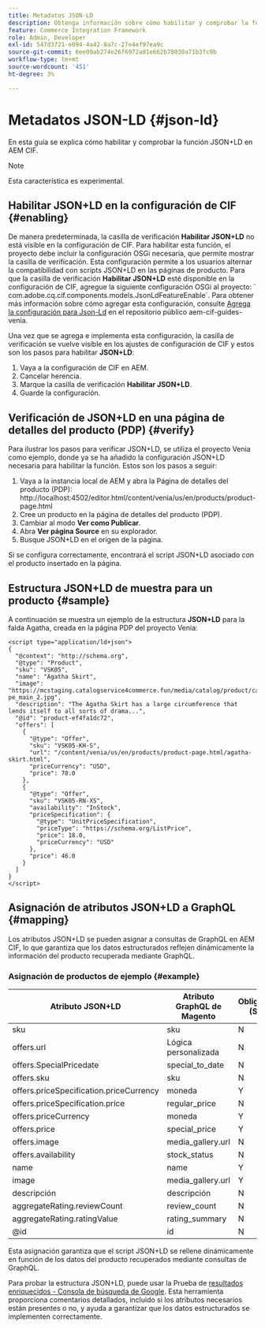 ```yaml
---
title: Metadatos JSON-LD
description: Obtenga información sobre cómo habilitar y comprobar la función JSON+LD en AEM CIF.
feature: Commerce Integration Framework
role: Admin, Developer
exl-id: 547d3721-e094-4a42-8a7c-27e4ef97ea9c
source-git-commit: 6ee09ab274e26f6972a81e662b78030a71b3fc9b
workflow-type: tm+mt
source-wordcount: '451'
ht-degree: 3%

---
```


# Metadatos JSON-LD {#json-ld}

En esta guía se explica cómo habilitar y comprobar la función JSON+LD en AEM CIF.

>[!NOTE]
>
> Esta característica es experimental.

## Habilitar JSON+LD en la configuración de CIF {#enabling}

De manera predeterminada, la casilla de verificación **Habilitar JSON+LD** no está visible en la configuración de CIF. Para habilitar esta función, el proyecto debe incluir la configuración OSGi necesaria, que permite mostrar la casilla de verificación. Esta configuración permite a los usuarios alternar la compatibilidad con scripts JSON+LD en las páginas de producto.
Para que la casilla de verificación **Habilitar JSON+LD** esté disponible en la configuración de CIF, agregue la siguiente configuración OSGi al proyecto: &grave;
com.adobe.cq.cif.components.models.JsonLdFeatureEnable&grave;.
Para obtener más información sobre cómo agregar esta configuración, consulte [Agrega la configuración para Json-Ld](https://github.com/adobe/aem-cif-guides-venia/blob/main/ui.config/src/main/content/jcr_root/apps/venia/osgiconfig/config/com.adobe.cq.cif.components.models.JsonLdFeatureEnable.cfg.json) en el repositorio público aem-cif-guides-venia.

Una vez que se agrega e implementa esta configuración, la casilla de verificación se vuelve visible en los ajustes de configuración de CIF y estos son los pasos para habilitar **JSON+LD**:

1. Vaya a la configuración de CIF en AEM.
1. Cancelar herencia.
1. Marque la casilla de verificación **Habilitar JSON+LD**.
1. Guarde la configuración.

## Verificación de JSON+LD en una página de detalles del producto (PDP) {#verify}

Para ilustrar los pasos para verificar JSON+LD, se utiliza el proyecto Venia como ejemplo, donde ya se ha añadido la configuración JSON+LD necesaria para habilitar la función. Estos son los pasos a seguir:

1. Vaya a la instancia local de AEM y abra la Página de detalles del producto (PDP): http://localhost:4502/editor.html/content/venia/us/en/products/product-page.html
1. Cree un producto en la página de detalles del producto (PDP).
1. Cambiar al modo **Ver como Publicar**.
1. Abra **Ver página Source** en su explorador.
1. Busque JSON+LD en el origen de la página.

Si se configura correctamente, encontrará el script JSON+LD asociado con el producto insertado en la página.

## Estructura JSON+LD de muestra para un producto {#sample}

A continuación se muestra un ejemplo de la estructura **JSON+LD** para la falda Agatha, creada en la página PDP del proyecto Venia:

```
<script type="application/ld+json">
{
  "@context": "http://schema.org",
  "@type": "Product",
  "sku": "VSK05",
  "name": "Agatha Skirt",
  "image": "https://mcstaging.catalogservice4commerce.fun/media/catalog/product/cache/926ea6fc2ad48a7202ff4587b6c2768e/v/s/vsk05-pe_main_2.jpg",
  "description": "The Agatha Skirt has a large circumference that lends itself to all sorts of drama...",
  "@id": "product-ef4fa1dc72",
  "offers": [
    {
      "@type": "Offer",
      "sku": "VSK05-KH-S",
      "url": "/content/venia/us/en/products/product-page.html/agatha-skirt.html",
      "priceCurrency": "USD",
      "price": 78.0
    },
    {
      "@type": "Offer",
      "sku": "VSK05-RN-XS",
      "availability": "InStock",
      "priceSpecification": {
        "@type": "UnitPriceSpecification",
        "priceType": "https://schema.org/ListPrice",
        "price": 18.0,
        "priceCurrency": "USD"
      },
      "price": 46.0
    }
  ]
}
</script>
```

## Asignación de atributos JSON+LD a GraphQL {#mapping}

Los atributos JSON+LD se pueden asignar a consultas de GraphQL en AEM CIF, lo que garantiza que los datos estructurados reflejen dinámicamente la información del producto recuperada mediante GraphQL.

### Asignación de productos de ejemplo {#example}

| Atributo JSON+LD | Atributo GraphQL de Magento | Obligatorio (S/N) |
|---------------------------------|-------------------|---|
| sku | sku | N |
| offers.url | Lógica personalizada | N |
| offers.SpecialPricedate | special_to_date | N |
| offers.sku | sku | N |
| offers.priceSpecification.priceCurrency | moneda | Y |
| offers.priceSpecification.price | regular_price | N |
| offers.priceCurrency | moneda | Y |
| offers.price | special_price | Y |
| offers.image | media_gallery.url | N |
| offers.availability | stock_status | N |
| name | name | Y |
| image | media_gallery.url | Y |
| descripción | descripción | N |
| aggregateRating.reviewCount | review_count | N |
| aggregateRating.ratingValue | rating_summary | N |
| @id | id | N |

Esta asignación garantiza que el script JSON+LD se rellene dinámicamente en función de los datos del producto recuperados mediante consultas de GraphQL.

Para probar la estructura JSON+LD, puede usar la Prueba de [resultados enriquecidos - Consola de búsqueda de Google](https://search.google.com/test/rich-results/result?id=wtU3LVIEM8H7Aaf5qqK9qw). Esta herramienta proporciona comentarios detallados, incluido si los atributos necesarios están presentes o no, y ayuda a garantizar que los datos estructurados se implementen correctamente.
